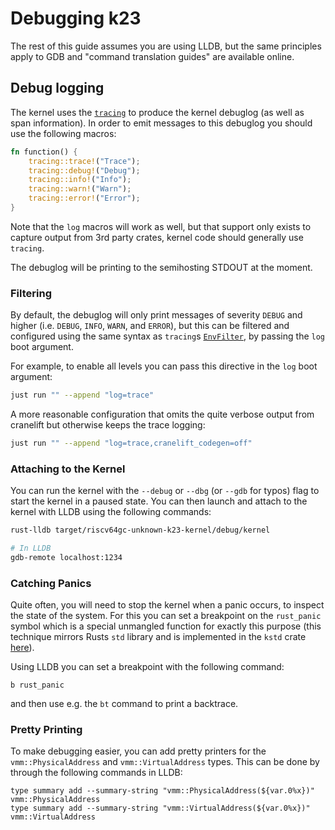 # Debugging k23

The rest of this guide assumes you are using LLDB, but the same principles apply to GDB and "command translation guides"
are available online.

## Debug logging

The kernel uses the [`tracing`](https://docs.rs/tracing/latest/tracing/) to produce the kernel debuglog  (as well as span information).
In order to emit messages to this debuglog you should use the following macros:

```rust
fn function() {
    tracing::trace!("Trace");
    tracing::debug!("Debug");
    tracing::info!("Info");
    tracing::warn!("Warn");
    tracing::error!("Error");
}
```

Note that the `log` macros will work as well, but that support only exists to capture output from 3rd party crates, kernel
code should generally use `tracing`.

The debuglog will be printing to the semihosting STDOUT at the moment.

### Filtering

By default, the debuglog will only print messages of severity `DEBUG` and higher (i.e. `DEBUG`, `INFO`, `WARN`, and `ERROR`),
but this can be filtered and configured using the same syntax as `tracing`s [`EnvFilter`](https://docs.rs/tracing-subscriber/0.3.19/tracing_subscriber/filter/struct.EnvFilter.html),
by passing the `log` boot argument.

For example, to enable all levels you can pass this directive in the `log` boot argument:

```sh
just run "" --append "log=trace"
```

A more reasonable configuration that omits the quite verbose output from cranelift but otherwise keeps the trace logging:

```sh
just run "" --append "log=trace,cranelift_codegen=off"
```

### Attaching to the Kernel

You can run the kernel with the `--debug` or `--dbg` (or `--gdb` for typos) flag to start the kernel in a paused state.
You can then launch and attach to the kernel with LLDB using the following commands:

```sh
rust-lldb target/riscv64gc-unknown-k23-kernel/debug/kernel

# In LLDB
gdb-remote localhost:1234
```

### Catching Panics

Quite often, you will need to stop the kernel when a panic occurs, to inspect the state of the system. For this you can
set a breakpoint on the `rust_panic` symbol which is a special unmangled function for exactly this purpose (this
technique mirrors Rusts `std` library and is implemented in the `kstd`
crate [here](https://github.com/JonasKruckenberg/k23/blob/07322361bd99c04d8a6866fd8a5c565584393222/libs/kstd/src/panicking.rs#L89)).

Using LLDB you can set a breakpoint with the following command:

```
b rust_panic
```

and then use e.g. the `bt` command to print a backtrace.

### Pretty Printing

To make debugging easier, you can add pretty printers for the `vmm::PhysicalAddress` and `vmm::VirtualAddress` types.
This can be done by through the following commands in LLDB:

```
type summary add --summary-string "vmm::PhysicalAddress(${var.0%x})" vmm::PhysicalAddress
type summary add --summary-string "vmm::VirtualAddress(${var.0%x})" vmm::VirtualAddress
```